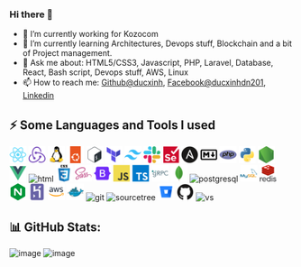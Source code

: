 ### Hi there 👋

<!--
**ducxinh/ducxinh** is a ✨ _special_ ✨ repository because its `README.md` (this file) appears on your GitHub profile.

Here are some ideas to get you started:
- 😄 Pronouns: ...
- ⚡ Fun fact: ...
-->


- 🔭 I’m currently working for Kozocom
- 🌱 I’m currently learning Architectures, Devops stuff, Blockchain and a bit of Project management.
- 💬 Ask me about: HTML5/CSS3, Javascript, PHP, Laravel, Database, React, Bash script, Devops stuff, AWS, Linux
- 📫 How to reach me: [Github@ducxinh](https://github.com/ducxinh), [Facebook@ducxinhdn201](https://www.facebook.com/ducxinhdn201), [Linkedin](https://linkedin.com/in/ducxinh-it)



## ⚡ Some Languages and Tools I used
<p align="left">
<img src="https://raw.githubusercontent.com/devicons/devicon/master/icons/react/react-original.svg" alt="react" width="30" height="30"/>
<img src="https://raw.githubusercontent.com/devicons/devicon/master/icons/redux/redux-original.svg" alt="redux" width="30" height="30"/>
<img src="https://raw.githubusercontent.com/devicons/devicon/master/icons/linux/linux-original.svg" alt="linux" width="30" height="30"/>
<img src="https://raw.githubusercontent.com/devicons/devicon/master/icons/ubuntu/ubuntu-plain.svg" alt="ubuntu" width="30" height="30"/>
<img src="https://raw.githubusercontent.com/devicons/devicon/master/icons/bash/bash-original.svg" alt="bash" width="30" height="30"/>
<img src="https://raw.githubusercontent.com/devicons/devicon/master/icons/terraform/terraform-original.svg" alt="terraform" width="30" height="30"/>
<img src="https://raw.githubusercontent.com/devicons/devicon/master/icons/tailwindcss/tailwindcss-plain.svg" alt="tailwindcss" width="30" height="30"/>
<img src="https://raw.githubusercontent.com/devicons/devicon/master/icons/slack/slack-original.svg" alt="slack" width="30" height="30"/>
<img src="https://raw.githubusercontent.com/devicons/devicon/master/icons/selenium/selenium-original.svg" alt="selenium" width="30" height="30"/>
<img src="https://raw.githubusercontent.com/devicons/devicon/master/icons/ansible/ansible-original.svg" alt="ansible" width="30" height="30"/>
<img src="https://raw.githubusercontent.com/devicons/devicon/master/icons/markdown/markdown-original.svg" alt="vue" width="30" height="30"/>
<img src="https://raw.githubusercontent.com/devicons/devicon/master/icons/php/php-original.svg" alt="php" width="30" height="30"/>
<img src="https://raw.githubusercontent.com/devicons/devicon/master/icons/python/python-original.svg" alt="python" width="30" height="30"/>
<img src="https://raw.githubusercontent.com/devicons/devicon/master/icons/nodejs/nodejs-original.svg" alt="nodejs" width="30" height="30"/>
<img src="https://raw.githubusercontent.com/devicons/devicon/master/icons/vuejs/vuejs-original.svg" alt="vue" width="30" height="30"/>
<img src="https://icongr.am/devicon/html5-original.svg?size=128&color=currentColor" alt="html" width="30" height="30"/>
<img src="https://raw.githubusercontent.com/devicons/devicon/master/icons/css3/css3-original-wordmark.svg" alt="css3"width="30" height="30" />
<img src="https://raw.githubusercontent.com/devicons/devicon/master/icons/sass/sass-original.svg" alt="sass" width="30" height="30"/>
<img src="https://raw.githubusercontent.com/devicons/devicon/master/icons/bootstrap/bootstrap-plain.svg" alt="bootstrap" width="30" height="30"/>
<img src="https://raw.githubusercontent.com/devicons/devicon/master/icons/javascript/javascript-original.svg" alt="javascript" width="30" height="30"/>
<img src="https://raw.githubusercontent.com/devicons/devicon/master/icons/typescript/typescript-original.svg" alt="typescript" width="30" height="30" />
<img src="https://raw.githubusercontent.com/github/explore/3fd951e49a8e2af94627092d80c236c00df95ae3/topics/grpc/grpc.png" alt="java" width="30" height="30" />
<img src="https://raw.githubusercontent.com/devicons/devicon/master/icons/mongodb/mongodb-original.svg" alt="mongodb" width="30" height="30"/>
<img src="https://icongr.am/devicon/postgresql-original.svg?size=128&color=currentColor" alt="postgresql" width="30" height="30"/>
<img src="https://raw.githubusercontent.com/devicons/devicon/master/icons/mysql/mysql-original-wordmark.svg" alt="mysql" width="30" height="30" />
<img src="https://raw.githubusercontent.com/devicons/devicon/master/icons/redis/redis-original-wordmark.svg" alt="redis" width="30" height="30" />
<img src="https://raw.githubusercontent.com/devicons/devicon/master/icons/nginx/nginx-original.svg" alt="nginx" width="30" height="30" />
<img src="https://raw.githubusercontent.com/devicons/devicon/master/icons/heroku/heroku-plain.svg" alt="heroku" width="30" height="30" />
<img src="https://raw.githubusercontent.com/github/explore/80688e429a7d4ef2fca1e82350fe8e3517d3494d/topics/aws/aws.png" alt="aws" width="30" height="30" />
<img src="https://raw.githubusercontent.com/devicons/devicon/master/icons/docker/docker-original.svg" alt="Docker" width="30" height="30" />
<img src="https://icongr.am/devicon/git-original.svg?size=128&color=currentColor" alt="git" width="30" height="30" />
<img src="https://icongr.am/devicon/sourcetree-original.svg?size=128&color=currentColor" alt="sourcetree" width="30" height="30" />
<img src="https://raw.githubusercontent.com/devicons/devicon/master/icons/bitbucket/bitbucket-original.svg" alt="bitbucket" width="30" height="30"/>
<img src="https://raw.githubusercontent.com/devicons/devicon/master/icons/github/github-original.svg" alt="github" width="30" height="30"/>
<img src="https://icongr.am/devicon/visualstudio-plain.svg?size=128&color=currentColor" alt="vs" width="30" height="30" />
</p>

## 📊 GitHub Stats: 
![image](https://github-readme-stats.vercel.app/api/top-langs/?username=ducxinh&theme=onedark)
![image](https://github-readme-stats.vercel.app/api?username=ducxinh&show_icons=true&show_icons=true&theme=onedark&count_private=true&cache_seconds=1800&line_height=24)
